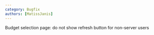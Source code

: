 ```yaml
---
category: Bugfix
authors: [MatissJanis]
---
```


Budget selection page: do not show refresh button for non-server users
